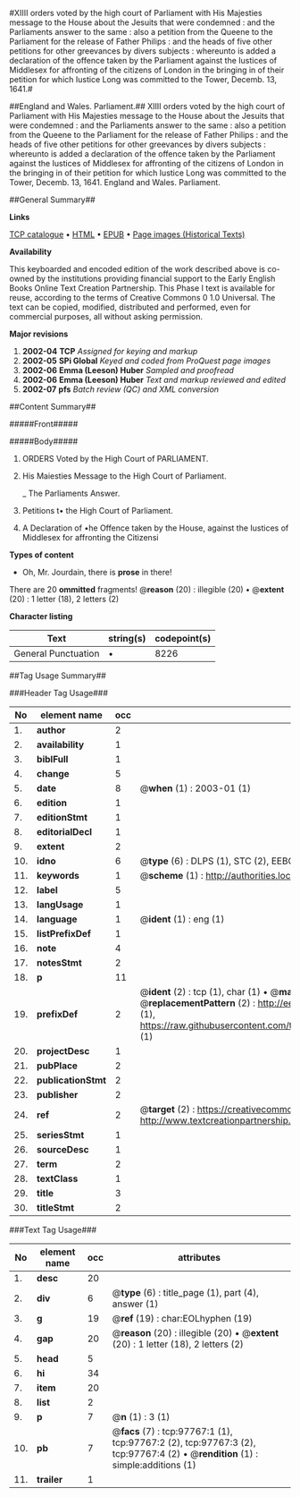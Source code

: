 #XIIII orders voted by the high court of Parliament with His Majesties message to the House about the Jesuits that were condemned : and the Parliaments answer to the same : also a petition from the Queene to the Parliament for the release of Father Philips : and the heads of five other petitions for other greevances by divers subjects : whereunto is added a declaration of the offence taken by the Parliament against the Iustices of Middlesex for affronting of the citizens of London in the bringing in of their petition for which Iustice Long was committed to the Tower, Decemb. 13, 1641.#

##England and Wales. Parliament.##
XIIII orders voted by the high court of Parliament with His Majesties message to the House about the Jesuits that were condemned : and the Parliaments answer to the same : also a petition from the Queene to the Parliament for the release of Father Philips : and the heads of five other petitions for other greevances by divers subjects : whereunto is added a declaration of the offence taken by the Parliament against the Iustices of Middlesex for affronting of the citizens of London in the bringing in of their petition for which Iustice Long was committed to the Tower, Decemb. 13, 1641.
England and Wales. Parliament.

##General Summary##

**Links**

[TCP catalogue](http://www.ota.ox.ac.uk/tcp/)  • 
[HTML](http://tei.it.ox.ac.uk/tcp/Texts-HTML/free/A37/A37793.html)  • 
[EPUB](http://tei.it.ox.ac.uk/tcp/Texts-EPUB/free/A37/A37793.epub) • 
[Page images (Historical Texts)](https://data.historicaltexts.jisc.ac.uk/view?pubId=eebo-13117526e&pageId=eebo-13117526e-97767-1)

**Availability**

This keyboarded and encoded edition of the
	       work described above is co-owned by the institutions
	       providing financial support to the Early English Books
	       Online Text Creation Partnership. This Phase I text is
	       available for reuse, according to the terms of Creative
	       Commons 0 1.0 Universal. The text can be copied,
	       modified, distributed and performed, even for
	       commercial purposes, all without asking permission.

**Major revisions**

1. __2002-04__ __TCP__ *Assigned for keying and markup*
1. __2002-05__ __SPi Global__ *Keyed and coded from ProQuest page images*
1. __2002-06__ __Emma (Leeson) Huber__ *Sampled and proofread*
1. __2002-06__ __Emma (Leeson) Huber__ *Text and markup reviewed and edited*
1. __2002-07__ __pfs__ *Batch review (QC) and XML conversion*

##Content Summary##

#####Front#####

#####Body#####

1. ORDERS Voted by the High Court of PARLIAMENT.

1. His Maiesties Message to the High Court of Parliament.

    _ The Parliaments Answer.

1. Petitions t• the High Court of Parliament.

1. A Declaration of •he Offence taken by the House, against the Iustices of Middlesex for affronting the Citizensi

**Types of content**

  * Oh, Mr. Jourdain, there is **prose** in there!

There are 20 **ommitted** fragments! 
 @__reason__ (20) : illegible (20)  •  @__extent__ (20) : 1 letter (18), 2 letters (2)

**Character listing**


|Text|string(s)|codepoint(s)|
|---|---|---|
|General Punctuation|•|8226|

##Tag Usage Summary##

###Header Tag Usage###

|No|element name|occ|attributes|
|---|---|---|---|
|1.|__author__|2||
|2.|__availability__|1||
|3.|__biblFull__|1||
|4.|__change__|5||
|5.|__date__|8| @__when__ (1) : 2003-01 (1)|
|6.|__edition__|1||
|7.|__editionStmt__|1||
|8.|__editorialDecl__|1||
|9.|__extent__|2||
|10.|__idno__|6| @__type__ (6) : DLPS (1), STC (2), EEBO-CITATION (1), OCLC (1), VID (1)|
|11.|__keywords__|1| @__scheme__ (1) : http://authorities.loc.gov/ (1)|
|12.|__label__|5||
|13.|__langUsage__|1||
|14.|__language__|1| @__ident__ (1) : eng (1)|
|15.|__listPrefixDef__|1||
|16.|__note__|4||
|17.|__notesStmt__|2||
|18.|__p__|11||
|19.|__prefixDef__|2| @__ident__ (2) : tcp (1), char (1)  •  @__matchPattern__ (2) : ([0-9\-]+):([0-9IVX]+) (1), (.+) (1)  •  @__replacementPattern__ (2) : http://eebo.chadwyck.com/downloadtiff?vid=$1&page=$2 (1), https://raw.githubusercontent.com/textcreationpartnership/Texts/master/tcpchars.xml#$1 (1)|
|20.|__projectDesc__|1||
|21.|__pubPlace__|2||
|22.|__publicationStmt__|2||
|23.|__publisher__|2||
|24.|__ref__|2| @__target__ (2) : https://creativecommons.org/publicdomain/zero/1.0/ (1), http://www.textcreationpartnership.org/docs/. (1)|
|25.|__seriesStmt__|1||
|26.|__sourceDesc__|1||
|27.|__term__|2||
|28.|__textClass__|1||
|29.|__title__|3||
|30.|__titleStmt__|2||


###Text Tag Usage###

|No|element name|occ|attributes|
|---|---|---|---|
|1.|__desc__|20||
|2.|__div__|6| @__type__ (6) : title_page (1), part (4), answer (1)|
|3.|__g__|19| @__ref__ (19) : char:EOLhyphen (19)|
|4.|__gap__|20| @__reason__ (20) : illegible (20)  •  @__extent__ (20) : 1 letter (18), 2 letters (2)|
|5.|__head__|5||
|6.|__hi__|34||
|7.|__item__|20||
|8.|__list__|2||
|9.|__p__|7| @__n__ (1) : 3 (1)|
|10.|__pb__|7| @__facs__ (7) : tcp:97767:1 (1), tcp:97767:2 (2), tcp:97767:3 (2), tcp:97767:4 (2)  •  @__rendition__ (1) : simple:additions (1)|
|11.|__trailer__|1||
